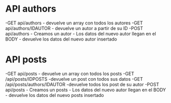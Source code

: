 # API authors
-GET api/authors
    - devuelve un array con todos los autores
-GET api/authors/IDAUTOR
    - devuelve un autor a partir de su ID
-POST api/authors
    - Creamos un autor
    - Los datos del nuevo autor llegan en el BODY
    - devuelve los datos del nuevo autor insertado


# API posts
-GET api/posts
    - devuelve un array con todos los posts
-GET /api/posts/IDPOSTS
    -devuelve un post con todos sus datos
-GET /api/posts/authors/IDAUTOR
    -devuelve todos los post de su autor
-POST api/posts
    - Creamos un posts
    - Los datos del nuevo autor llegan en el BODY
    - devuelve los datos del nuevo posts insertado